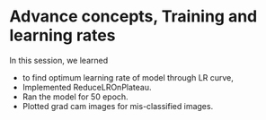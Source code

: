 # Advance concepts, Training and learning rates

In this session, we learned 
* to find optimum learning rate of model through LR curve, 
* Implemented ReduceLROnPlateau.
* Ran the model for 50 epoch.
* Plotted grad cam images for mis-classified images.

